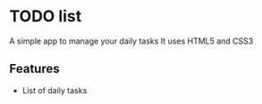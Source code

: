# TODO list
A simple app to manage your daily tasks
It uses HTML5 and CSS3

## Features
* List of daily tasks